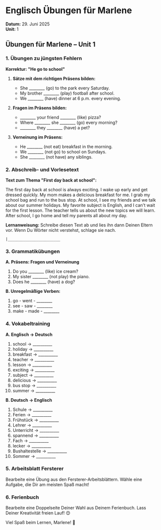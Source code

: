 # Englisch Übungen für Marlene
**Datum:** 29. Juni 2025  
**Unit:** 1

## Übungen für Marlene – Unit 1

### 1. Übungen zu jüngsten Fehlern

**Korrektur: "He go to school"**

1. **Sätze mit dem richtigen Präsens bilden:**
   - She ________ (go) to the park every Saturday.
   - My brother ________ (play) football after school.
   - We ________ (have) dinner at 6 p.m. every evening.

2. **Fragen im Präsens bilden:**
   - ________ your friend ________ (like) pizza?
   - Where ________ she ________ (go) every morning?
   - ________ they ________ (have) a pet?

3. **Verneinung im Präsens:**
   - He ________ (not eat) breakfast in the morning.
   - We ________ (not go) to school on Sundays.
   - She ________ (not have) any siblings.

### 2. Abschreib- und Vorlesetext

**Text zum Thema "First day back at school":**

The first day back at school is always exciting. I wake up early and get dressed quickly. My mom makes a delicious breakfast for me. I grab my school bag and run to the bus stop. At school, I see my friends and we talk about our summer holidays. My favorite subject is English, and I can't wait for the first lesson. The teacher tells us about the new topics we will learn. After school, I go home and tell my parents all about my day.

**Lernanweisung:** Schreibe diesen Text ab und lies ihn dann Deinen Eltern vor. Wenn Du Wörter nicht verstehst, schlage sie nach.  
```
|________________________
```

### 3. Grammatikübungen

**A. Präsens: Fragen und Verneinung**
1. Do you ________ (like) ice cream?
2. My sister ________ (not play) the piano.
3. Does he ________ (have) a dog?

**B. Unregelmäßige Verben:**
1. go - went - ________
2. see - saw - ________
3. make - made - ________

### 4. Vokabeltraining

**A. Englisch → Deutsch**
1. school → __________
2. holiday → __________
3. breakfast → __________
4. teacher → __________
5. lesson → __________
6. exciting → __________
7. subject → __________
8. delicious → __________
9. bus stop → __________
10. summer → __________

**B. Deutsch → Englisch**
1. Schule → __________
2. Ferien → __________
3. Frühstück → __________
4. Lehrer → __________
5. Unterricht → __________
6. spannend → __________
7. Fach → __________
8. lecker → __________
9. Bushaltestelle → __________
10. Sommer → __________

### 5. **Arbeitsblatt Fersterer**
Bearbeite eine Übung aus den Fersterer-Arbeitsblättern. Wähle eine Aufgabe, die Dir am meisten Spaß macht!

### 6. **Ferienbuch**
Bearbeite eine Doppelseite Deiner Wahl aus Deinem Ferienbuch. Lass Deiner Kreativität freien Lauf! 😊

Viel Spaß beim Lernen, Marlene! 🎉